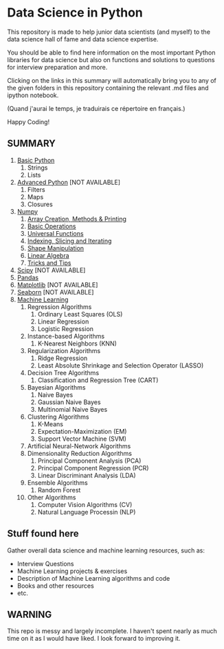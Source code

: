 # Data Science in Python

This repository is made to help junior data scientists (and myself) to the data science hall of fame and data science expertise.

You should be able to find here information on the most important Python libraries for data science but also on functions and solutions to questions for interview preparation and more.

Clicking on the links in this summary will automatically bring you to any of the given folders in this repository containing the relevant .md files and ipython notebook.

(Quand j'aurai le temps, je traduirais ce répertoire en français.)

Happy Coding!

<a id="summary"></a>
## SUMMARY
1. [Basic Python](./python-basics/README.md)
    1. Strings
    2. Lists
2. [Advanced Python](./python-advanced/README.md) [NOT AVAILABLE]
    1. Filters
    2. Maps
    3. Closures
3. [Numpy](./numpy/README.md)
    1. [Array Creation, Methods & Printing](./numpy/README.md#numpy-A)
    2. [Basic Operations](./numpy/README.md#numpy-B)
    3. [Universal Functions](./numpy/README.md#numpy-C)
    4. [Indexing, Slicing and Iterating](./numpy/README.md#numpy-D)
    5. [Shape Manipulation](./numpy/README.md#numpy-E)
    6. [Linear Algebra](./numpy/README.md#numpy-F)
    7. [Tricks and Tips](./numpy/README.md#numpy-G)
4. [Scipy](#Scipy) [NOT AVAILABLE]
5. [Pandas](./pandas/README.md)
6. [Matplotlib](#matplotlib) [NOT AVAILABLE]
7. [Seaborn](#seaborn) [NOT AVAILABLE]
8. [Machine Learning](/machine-learning/README.md)
    1. Regression Algorithms
    	1. Ordinary Least Squares (OLS)
    	2. Linear Regression
    	3. Logistic Regression
    2. Instance-based Algorithms
    	1. K-Nearest Neighbors (KNN)
    3. Regularization Algorithms
    	1. Ridge Regression
    	2. Least Absolute Shrinkage and Selection Operator (LASSO)
    4. Decision Tree Algorithms
    	1. Classification and Regression Tree (CART)
    5. Bayesian Algorithms
    	1. Naive Bayes
    	2. Gaussian Naive Bayes
    	3. Multinomial Naive Bayes
    6. Clustering Algorithms
    	1. K-Means
    	2. Expectation-Maximization (EM)
    	3. Support Vector Machine (SVM)
    7. Artificial Neural-Network Algorithms
    8. Dimensionality Reduction Algorithms
    	1. Principal Component Analysis (PCA)
    	2. Principal Component Regression (PCR)
    	3. Linear Discriminant Analysis (LDA)
    9. Ensemble Algorithms
    	1. Random Forest
    10. Other Algorithms
    	1. Computer Vision Algorithms (CV)
    	2. Natural Language Processin (NLP)

## Stuff found here

Gather overall data science and machine learning resources, such as:
* Interview Questions
* Machine Learning projects & exercises
* Description of Machine Learning algorithms and code
* Books and other resources
* etc.

## WARNING
This repo is messy and largely incomplete. I haven't spent nearly as much time
on it as I would have liked. I look forward to improving it.
